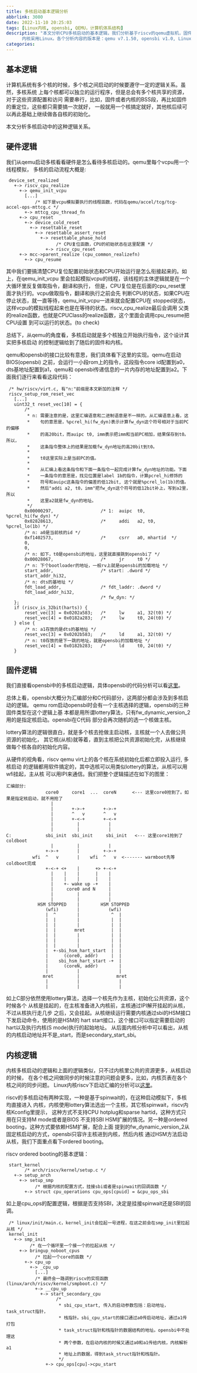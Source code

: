 ```yaml
---
title: 多核启动基本逻辑分析
abbrlink: 3080
date: 2022-11-10 20:25:03
tags: [Linux内核, opensbi, QEMU，计算机体系结构]
description: "本文分析CPU多核启动的基本逻辑，我们分析基于riscv的qemu虚拟机，固件基于opensbi,
      内核采用Linux。各个分析内容的版本是：qemu v7.1.50, opensbi v1.0, Linux v6.0。"
categories:
---
```


基本逻辑
---------

 计算机系统有多个核的时候，多个核之间启动的时候要遵守一定的逻辑关系。虽然，多核系统
 上每个核都可以独立的运行程序，但是总会有多个核共享的资源，对于这些资源配置和访问
 需要串行，比如，固件或者内核的BSS段，再比如固件的重定位，这些都只需要搞一次就好，
 一般就用一个核搞定就好，其他核后续可以再此基础上继续做各自核的初始化。

 本文分析多核启动中的这种逻辑关系。

硬件逻辑
---------

 我们从qemu启动多核看看硬件是怎么看待多核启动的。qemu里每个vcpu用一个线程模拟，
 多核的启动流程大概是:
```
 device_set_realized
   +-> riscv_cpu_realize
     +-> qemu_init_vcpu
       [...]
           /* 如下是vcpu模拟要执行的线程函数，代码在qemu/accel/tcg/tcg-accel-ops-mttcg.c */
       +-> mttcg_cpu_thread_fn
     +-> cpu_reset
       +-> device_cold_reset
         +-> resettable_reset
           +-> resettable_assert_reset
             +-> resettable_phase_hold
                   /* CPU复位函数，CPU的初始状态在这里配置 */
               +-> riscv_cpu_reset
     +-> mcc->parent_realize (cpu_common_realizefn)
       +-> cpu_resume
```
 其中我们要搞清楚CPU复位配置初始状态和CPU开始运行是怎么衔接起来的。如上，在qemu_init_vcpu
 里会拉起模拟vcpu的线程，该线程的主体逻辑就是在一个大循环里反复做取指令，翻译和执行，
 但是，CPU复位是在后面的cpu_reset里面才执行的。vcpu做取指令，翻译和执行之前会先
 判断CPU的状态，如果CPU在停止状态，就一直等待，qemu_init_vcpu一进来就会配置CPU在
 stopped状态，这样vcpu的模拟线程起来也是在等待的状态。riscv_cpu_realize最后会调用
 父类的realize函数，也就是CPUClass的realize函数，这个里面会调用cpu_resume把CPU设置
 到可以运行的状态。(to check)

 总结下，从qemu的角度看，多核启动就是多个核独立开始执行指令，这个设计其实把多核启动
 的控制逻辑给到了随后的固件和内核。

 qemu和opensbi的接口比较有意思，我们具体看下这里的实现。qemu在启动BIOS(opensbi)
 之前，会运行一小段rom上的指令，这段指令core id配置到a0，dts基地址配置到a1，qemu和
 opensbi传递信息的一片内存的地址配置到a2。下面我们逐行来看看这段代码：
```
 /* hw/riscv/virt.c, 有"n:"前缀是本文新加的注释 */
 riscv_setup_rom_reset_vec
   [...]
   uint32_t reset_vec[10] = {
       /*
        * n: 需要注意的是，这里汇编语意和二进制语意是不一样的。从汇编语意上看，这
        *    句的意思是，%pcrel_hi(fw_dyn)表示计算fw_dyn这个符号相对于当前PC的偏移
        *    的高20bit，而auipc t0, imm表示把imm和当前PC相加，结果保存到t0。所以，
        *    这条指令整体上的结果是加载fw_dyn地址的高20bit到t0。
        *
        *    t0这里实际上是当前PC的值。
        *
        *    从汇编上看这条指令和下面一条指令一起完成计算fw_dyn地址的功能。下面
        *    一条指令的意思是，找见位置是label 1b的指令，计算pcrel_hi修饰的
        *    符号和auipc这条指令的偏差的低12bit, 这个就是%pcrel_lo(1b)的值。
        *    然后"addi a2, t0，imm"把fw_dyn这个符号的低12bit补上，写到a2里，所以
        *    这里a2就是fw_dyn的地址。
        */
       0x00000297,                  /* 1:  auipc  t0, %pcrel_hi(fw_dyn) */
       0x02828613,                  /*     addi   a2, t0, %pcrel_lo(1b) */
       /* n: a0是当前核的id */
       0xf1402573,                  /*     csrr   a0, mhartid  */
       0,
       0,
       /* n: 如下，t0是opensbi的地址，这里就直接跳到opensbi了 */
       0x00028067,                  /*     jr     t0 */
       /* n: 下个bootloader的地址，一般rv上就是opensbi的加载地址 */
       start_addr,                  /* start: .dword */
       start_addr_hi32,
       /* n: dts的基地址 */
       fdt_load_addr,               /* fdt_laddr: .dword */
       fdt_load_addr_hi32,
                                    /* fw_dyn: */
   };
   if (riscv_is_32bit(harts)) {
       reset_vec[3] = 0x0202a583;   /*     lw     a1, 32(t0) */
       reset_vec[4] = 0x0182a283;   /*     lw     t0, 24(t0) */
   } else {
       /* n: a1存放的是dts的基地址 */
       reset_vec[3] = 0x0202b583;   /*     ld     a1, 32(t0) */
       /* n: t0存放的是下一跳的地址，就是opensbi的加载地址 */
       reset_vec[4] = 0x0182b283;   /*     ld     t0, 24(t0) */
   }
```

固件逻辑
---------

 我们直接看opensbi中的多核启动逻辑，具体opensbi的代码分析可以看[这里](https://wangzhou.github.io/opensbi逻辑分析/)。

 总体上看，opensbi大概分为汇编部分和C代码部分，这两部分都会涉及到多核启动的逻辑。
 qemu rom启动opensbi时会有一个主核选择的逻辑，opensbi的三种固件类型在这个逻辑上基
 本都是用所谓lottery算法，只有fw_dynamic_version_2用的是指定核启动。opensbi在C代码
 部分会再次随机的选一个核做主核。

 lottery算法的逻辑很直白，就是多个核去抢做主启动核，主核就一个人去做公共资源的初始化，
 其它核(从核)就等着，直到主核把公共资源初始化完，从核继续做每个核各自的初始化内容。

 从硬件的视角看，riscv qemu virt上的各个核在系统初始化后都立即投入运行, 多核启动
 的逻辑都用软件搞定的，其中选核可以用类似lottery的算法，从核可以用wfi挂起，主从核
 可以用IPI来通信。我们把整个逻辑描述在如下的图里：
```
汇编部分:
               core0     core1  ...  coreN      <--- 这里core0抢到了。如果是指定核启动，就不用抢了
                 |
                 |       +->-+       +->-+
                 |       ^   v       ^   v
                 |       +-<-+       +-<-+
                 |         |           |
                 |         |           |
C:             sbi_init  sbi_init     sbi_init   <--- 这里core1抢到了coldboot
                 |         |           |
               +->-+       |         +->-+
          wfi  ^   v       |    wfi  ^   v  <------- warmboot先等coldboot完成
               +-<-+ <+    |      +> +-<-+
                 |    |    |      |    |
                 |    |    |      |    |
                 |    +- wake up -+    |
                 |     core0 and N     |
                 |         |           |
                 |         |           |
            HSM STOPPED    |        HSM STOPPED
               (wfi)       |           (wfi)
               |  ^        |            ^  |
               |  |        |            |  |
               |  |        |            |  |
               |  |       mret          |  |
               |  |        |            |  |
               |  |        |            |  |
               |  |        |            |  |
               |  +-sbi_hsm_hart_start  |  |
               |      (core0, addr)     |  |
               |    sbi_hsm_hart_start -+  |
               |      (coreN, addr)        |
               |           |               |
              mret         |              mret
               |           |               |
               |           |               |
```
  
 如上C部分依然使用lottery算法，选择一个核先作为主核，初始化公共资源，这个时候各个
 从核是挂起的，在主核准备进入内核前，主核通过IPI解开挂起的从核，不过从核执行走几步
 之后，又会挂起。从核继续运行需要内核通过sbi的HSM接口下发启动命令，使用的是HSM的
 hart start接口，这个接口可以指定需要启动的hart以及执行内核(S mode)执行的起始地址。
 从后面内核分析中可以看出，从核的内核启动地址并不是_start，而是secondary_start_sbi。

内核逻辑
---------

 内核多核启动的逻辑和上面的逻辑类似，只不过内核里公共的资源更多，从核启动的时候，
 在各个核之间做同步的时候注意的问题会更多，比如，内核页表在各个核之间的同步问题。
 Linux内核riscv下启动汇编的分析可以[这里](https://wangzhou.github.io/Linux内核riscv-head-S分析/)。
 
 riscv的多核启动有两种实现，一种是基于spinwait的，在这种启动模拟下，多核均直接进入
 内核，内核使用lottery算法选出一个主核，其它核spinwait，riscv内核Kconfig里提示，
 这种方式不支持CPU hotplug和sparse hartid，这种方式只用在只支持M mode或者是BIOS
 不支持SBI HSM扩展的情况。另一种是ordered booting，这种方式要依赖HSM扩展，配合上面
 提到的fw_dynamic_version_2从固定核启动的方式，opensbi只容许主核进到内核，然后内核
 通过HSM方法启动从核，我们下面重点看下ordered booting。

 riscv ordered booting的基本逻辑： 
```
 start_kernel
       /* arch/riscv/kernel/setup.c */
   +-> setup_arch
     +-> setup_smp
           /* 根据内核的配置方式，挂接sbi或者是spinwait的回调函数 */
       +-> struct cpu_operations cpu_ops[cpuid] = &cpu_ops_sbi
```
 如上是cpu_ops的配置逻辑，根据是否支持SBI，决定是挂接spinwait还是SBI的回调。

```
 /* linux/init/main.c，kernel_init会拉起一号进程，在这之前会在smp_init里拉起从核 */
 kernel_init
   +-> smp_init
         /* 在一个循环里一个接一个的拉起从核 */
     +-> bringup_noboot_cpus
           /* 拉起一个core的函数 */
       +-> cpu_up
         +-> _cpu_up
           [...]
           /* 最终会一路调到riscv的实现函数(linux/arch/riscv/kernel/smpboot.c) */
           +-> __cpu_up
             +-> start_secondary_cpu
                   /*
                    * sbi_cpu_start, 传入的启动参数包括：启动地址，task_struct指针，
                    * 栈指针。sbi_cpu_start的接口通过a0传启动地址，通过a1传打包
                    * task_struct指针和栈指针的数据结构的地址。opensbi中不处理这
                    * 两个参数，在启动内核的时候又通过a0和a1传给内核，内核解析a1
                    * 地址上的数据，得到task_struct指针和栈指针。
                    */
               +-> cpu_ops[cpu]->cpu_start
```
